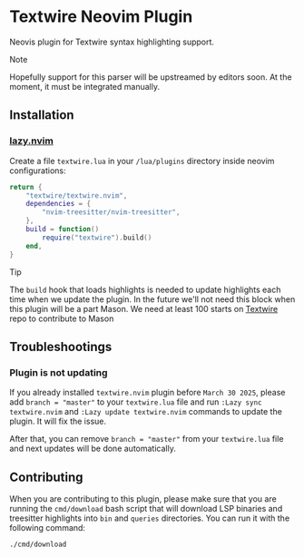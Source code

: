 # Textwire Neovim Plugin
Neovis plugin for Textwire syntax highlighting support.

> [!NOTE]
Hopefully support for this parser will be upstreamed by editors soon. At the moment, it must be integrated manually.

## Installation
### [lazy.nvim](https://github.com/folke/lazy.nvim)
Create a file `textwire.lua` in your `/lua/plugins` directory inside neovim configurations:

```lua
return {
    "textwire/textwire.nvim",
    dependencies = {
        "nvim-treesitter/nvim-treesitter",
    },
	build = function()
		require("textwire").build()
	end,
}
```

> [!TIP]
> The `build` hook that loads highlights is needed to update highlights each time when we update the plugin. In the future we'll not need this block when this plugin will be a part Mason. We need at least 100 starts on [Textwire](https://github.com/textwire/textwire) repo to contribute to Mason

## Troubleshootings
### Plugin is not updating
If you already installed `textwire.nvim` plugin before `March 30 2025`, please add `branch = "master"` to your `textwire.lua` file and run `:Lazy sync textwire.nvim` and `:Lazy update textwire.nvim` commands to update the plugin. It will fix the issue.

After that, you can remove `branch = "master"` from your `textwire.lua` file and next updates will be done automatically.

## Contributing
When you are contributing to this plugin, please make sure that you are running the `cmd/download` bash script that will download LSP binaries and treesitter highlights into `bin` and `queries` directories. You can run it with the following command:

```bash
./cmd/download
```
